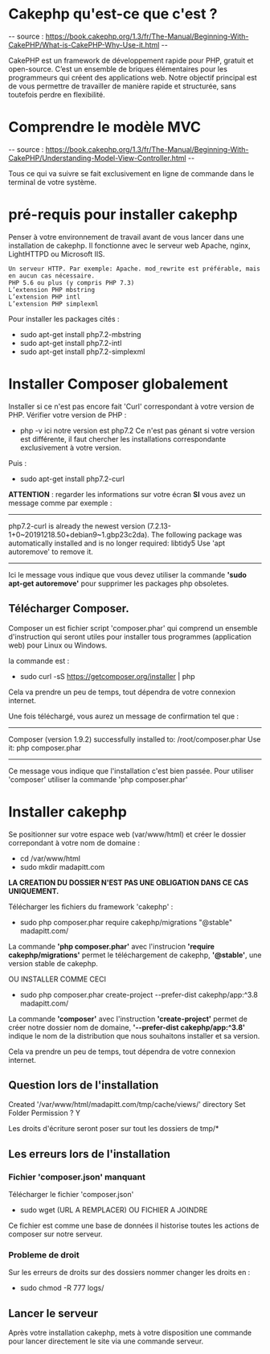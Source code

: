# Cakephp qu'est-ce que c'est ?

-- source : https://book.cakephp.org/1.3/fr/The-Manual/Beginning-With-CakePHP/What-is-CakePHP-Why-Use-it.html  --

CakePHP est un framework de développement rapide pour PHP, gratuit et open-source.
C’est un ensemble de briques élémentaires pour les programmeurs qui créent des applications web.
Notre objectif principal est de vous permettre de travailler de manière rapide et structurée, sans toutefois perdre en flexibilité.

# Comprendre le modèle MVC

-- source : https://book.cakephp.org/1.3/fr/The-Manual/Beginning-With-CakePHP/Understanding-Model-View-Controller.html --


Tous ce qui va suivre se fait exclusivement en ligne de commande dans le terminal de votre système.

# pré-requis pour installer cakephp

Penser à votre environnement de travail avant de vous lancer dans une installation de cakephp.
Il fonctionne avec le serveur web Apache, nginx, LightHTTPD ou Microsoft IIS.


    Un serveur HTTP. Par exemple: Apache. mod_rewrite est préférable, mais en aucun cas nécessaire.
    PHP 5.6 ou plus (y compris PHP 7.3)
    L’extension PHP mbstring
    L’extension PHP intl
    L’extension PHP simplexml


Pour installer les packages cités :
- sudo apt-get install php7.2-mbstring
- sudo apt-get install php7.2-intl
- sudo apt-get install php7.2-simplexml


# Installer Composer globalement

Installer si ce n'est pas encore fait 'Curl' correspondant à votre version de PHP. Vérifier votre version de PHP :
- php -v
ici notre version est php7.2 
Ce n'est pas génant si votre version est différente, il faut chercher les installations correspondante exclusivement à votre version.

Puis :
- sudo apt-get install php7.2-curl

**ATTENTION** : regarder les informations sur votre écran
**SI** vous avez un message comme par exemple : 

----
php7.2-curl is already the newest version (7.2.13-1+0~20191218.50+debian9~1.gbp23c2da).
The following package was automatically installed and is no longer required:
  libtidy5
Use 'apt autoremove' to remove it.

----

Ici le message vous indique que vous devez utiliser la commande **'sudo apt-get autoremove'** pour supprimer les packages php obsoletes.

## Télécharger Composer. 

Composer un est fichier script 'composer.phar' qui comprend un ensemble d'instruction qui seront utiles pour installer tous programmes (application web) pour Linux ou Windows.

la commande est : 
- sudo curl -sS https://getcomposer.org/installer | php

Cela va prendre un peu de temps, tout dépendra de votre connexion internet.

Une fois téléchargé, vous aurez un message de confirmation tel que :

---
Composer (version 1.9.2) successfully installed to: /root/composer.phar
Use it: php composer.phar

---
Ce message vous indique que l'installation c'est bien passée. Pour utiliser 'composer' utiliser la commande 'php composer.phar'


# Installer cakephp

Se positionner sur votre espace web (var/www/html) et créer le dossier correpondant à votre nom de domaine :
- cd /var/www/html
- sudo mkdir madapitt.com

**LA CREATION DU DOSSIER N'EST PAS UNE OBLIGATION DANS CE CAS UNIQUEMENT.**

Télécharger les fichiers du framework 'cakephp' :

- sudo php composer.phar require cakephp/migrations "@stable" madapitt.com/

La commande **'php composer.phar'** avec l'instrucion **'require cakephp/migrations'** permet le téléchargement de cakephp, **'@stable'**, une version stable de cakephp. 

OU INSTALLER COMME CECI

- sudo php composer.phar create-project --prefer-dist cakephp/app:^3.8 madapitt.com/

La commande **'composer'** avec l'instruction **'create-project'** permet de créer notre dossier nom de domaine, **'--prefer-dist cakephp/app:^3.8'** indique le nom de la distribution que nous souhaitons installer et sa version.

Cela va prendre un peu de temps, tout dépendra de votre connexion internet.

## Question lors de l'installation

Created '/var/www/html/madapitt.com/tmp/cache/views/' directory
Set Folder Permission ? Y

Les droits d'écriture seront poser sur tout les dossiers de tmp/*


## Les erreurs lors de l'installation

### Fichier 'composer.json' manquant

Télécharger le fichier 'composer.json'

- sudo wget (URL A REMPLACER) OU FICHIER A JOINDRE

Ce fichier est comme une base de données il historise toutes les actions de composer sur notre serveur.

### Probleme de droit

Sur les erreurs de droits sur des dossiers nommer changer les droits en :
- sudo chmod -R 777 logs/


## Lancer le serveur

Après votre installation cakephp, mets à votre disposition une commande pour lancer directement le site via une commande serveur.









